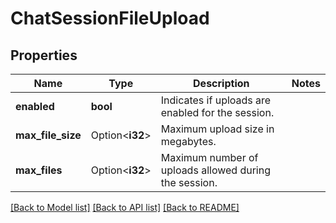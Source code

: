 # ChatSessionFileUpload

## Properties

Name | Type | Description | Notes
------------ | ------------- | ------------- | -------------
**enabled** | **bool** | Indicates if uploads are enabled for the session. | 
**max_file_size** | Option<**i32**> | Maximum upload size in megabytes. | 
**max_files** | Option<**i32**> | Maximum number of uploads allowed during the session. | 

[[Back to Model list]](../README.md#documentation-for-models) [[Back to API list]](../README.md#documentation-for-api-endpoints) [[Back to README]](../README.md)


